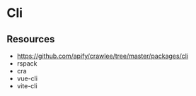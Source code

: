 # Cli

## Resources

- https://github.com/apify/crawlee/tree/master/packages/cli
- rspack
- cra
- vue-cli
- vite-cli
